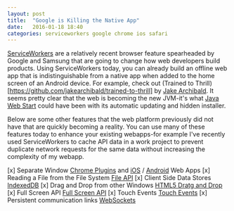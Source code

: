 ```yaml
---
layout: post
title:  "Google is Killing the Native App"
date:   2016-01-18 18:40
categories: serviceworkers google chrome ios safari
---
```

[ServiceWorkers](https://www.w3.org/TR/service-workers/) are a relatively recent browser feature spearheaded by Google and Samsung 
that are going to change how web developers build products.
Using ServiceWorkers today, you can already build an offline web app that is indistinguishable from a native app
when added to the home screen of an Android device.
For example, check out (Trained to Thrill)[https://github.com/jakearchibald/trained-to-thrill] by [Jake Archibald](https://jakearchibald.com).
It seems pretty clear that the web is becoming the new JVM-it's what [Java Web Start](http://docs.oracle.com/javase/tutorial/deployment/webstart/) 
could have been with its automatic updating and hidden installer.

Below are some other features that the web platform previously did not have that are quickly becoming a reality. You can use many of
these features today to enhance your existing webapps-for example I've recently used ServiceWorkers to cache API data in a work
project to prevent duplicate network requests for the same data without increasing the complexity of my webapp.

[x] Separate Window [Chrome Plugins](https://chrome.google.com/webstore/category/apps) and
    [iOS](https://developer.apple.com/library/ios/documentation/AppleApplications/Reference/SafariWebContent/ConfiguringWebApplications/ConfiguringWebApplications.html)
    /
    [Android](https://developers.google.com/web/updates/2014/11/Support-for-installable-web-apps-with-webapp-manifest-in-chrome-38-for-Android?hl=en)
    Web Apps
[x] Reading a File from the File System [File API](https://www.w3.org/TR/FileAPI/)
[x] Client Side Data Stores [IndexedDB](https://www.w3.org/TR/IndexedDB/)
[x] Drag and Drop from other Windows [HTML5 Dratg and Drop](https://html.spec.whatwg.org/multipage/interaction.html#dnd)
[x] Full Screen API [Full Screen API](https://fullscreen.spec.whatwg.org/)
[x] Touch Events [Touch Events](http://www.w3.org/TR/websockets/)
[x] Persistent communication links [WebSockets](http://www.w3.org/TR/websockets/)
